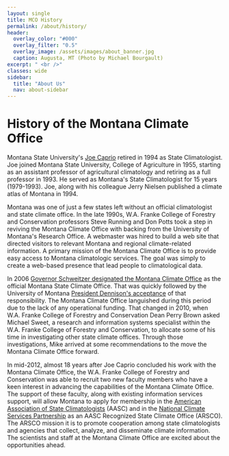 ```yaml
---
layout: single
title: MCO History
permalink: /about/history/
header:
  overlay_color: "#000"
  overlay_filter: "0.5"
  overlay_image: /assets/images/about_banner.jpg
  caption: Augusta, MT (Photo by Michael Bourgault)
excerpt: " <br />"
classes: wide
sidebar:
  title: "About Us"
  nav: about-sidebar
---
```


# History of the Montana Climate Office
Montana State University's [Joe Caprio](https://climate.umt.edu/files/joseph-m-caprio.pdf) retired in 1994 as State Climatologist. Joe joined Montana State University, College of Agriculture in 1955, starting as an assistant professor of agricultural climatology and retiring as a full professor in 1993. He served as Montana's State Climatologist for 15 years (1979-1993). Joe, along with his colleague Jerry Nielsen published a climate atlas of Montana in 1994.

Montana was one of just a few states left without an official climatologist and state climate office. In the late 1990s, W.A. Franke College of Forestry and Conservation professors Steve Running and Don Potts took a step in reviving the Montana Climate Office with backing from the University of Montana's Research Office. A webmaster was hired to build a web site that directed visitors to relevant Montana and regional climate-related information. A primary mission of the Montana Climate Office is to provide easy access to Montana climatologic services. The goal was simply to create a web-based presence that lead people to climatological data.

In 2006 [Governor Schweitzer designated the Montana Climate Office](https://climate.umt.edu/files/schweitzer20060119.pdf) as the official Montana State Climate Office. That was quickly followed by the University of Montana [President Dennison's acceptance](https://climate.umt.edu/files/dennison20060201.pdf) of that responsibility. The Montana Climate Office languished during this period due to the lack of any operational funding. That changed in 2010, when W.A. Franke College of Forestry and Conservation Dean Perry Brown asked Michael Sweet, a research and information systems specialist within the W.A. Franke College of Forestry and Conservation, to allocate some of his time in investigating other state climate offices. Through those investigations, Mike arrived at some recommendations to the move the Montana Climate Office forward.

In mid-2012, almost 18 years after Joe Caprio concluded his work with the Montana Climate Office, the W.A. Franke College of Forestry and Conservation was able to recruit two new faculty members who have a keen interest in advancing the capabilities of the Montana Climate Office. The support of these faculty, along with existing information services support, will allow Montana to apply for membership in the [American Association of State Climatologists](http://www.stateclimate.org/) (AASC) and in the [National Climate Services Partnership](http://www.climate.gov/#dataServices/noaaPartners) as an AASC Recognized State Climate Office (ARSCO). The ARSCO mission it is to promote cooperation among state climatologists and agencies that collect, analyze, and disseminate climate information. The scientists and staff at the Montana Climate Office are excited about the opportunities ahead. 